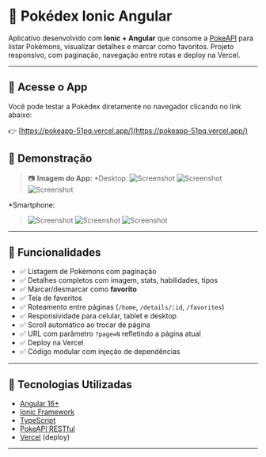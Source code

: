 # 📱 Pokédex Ionic Angular

Aplicativo desenvolvido com **Ionic + Angular** que consome a [PokeAPI](https://pokeapi.co) para listar Pokémons, visualizar detalhes e marcar como favoritos. Projeto responsivo, com paginação, navegação entre rotas e deploy na Vercel.

---
## 🔗 Acesse o App

Você pode testar a Pokédex diretamente no navegador clicando no link abaixo:

👉 [https://pokeapp-51pq.vercel.app/](https://pokeapp-51pq.vercel.app/)


## 🎥 Demonstração

> 📷 **Imagem do App:**
> *Desktop:
> ![Screenshot](./docs/desk1.PNG)
> ![Screenshot](./docs/deck2.PNG)
> ![Screenshot](./docs/deck3.PNG)

 *Smartphone:
> ![Screenshot](./docs/cel1.png)
> ![Screenshot](./docs/cel2.png)
> ![Screenshot](./docs/cel3.png)

---

## 🚀 Funcionalidades

- ✅ Listagem de Pokémons com paginação
- ✅ Detalhes completos com imagem, stats, habilidades, tipos
- ✅ Marcar/desmarcar como **favorito**
- ✅ Tela de favoritos
- ✅ Roteamento entre páginas (`/home`, `/details/:id`, `/favorites`)
- ✅ Responsividade para celular, tablet e desktop
- ✅ Scroll automático ao trocar de página
- ✅ URL com parâmetro `?page=N` refletindo a página atual
- ✅ Deploy na Vercel
- ✅ Código modular com injeção de dependências

---

## 🧱 Tecnologias Utilizadas

- [Angular 16+](https://angular.io/)
- [Ionic Framework](https://ionicframework.com/)
- [TypeScript](https://www.typescriptlang.org/)
- [PokeAPI RESTful](https://pokeapi.co/)
- [Vercel](https://vercel.com/) (deploy)

---

